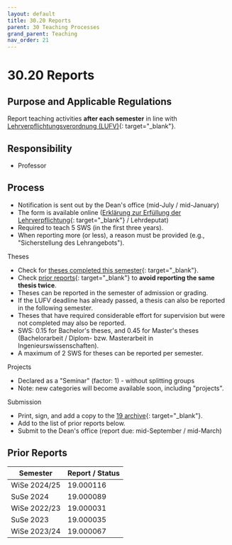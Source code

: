 ```yaml
---
layout: default
title: 30.20 Reports
parent: 30 Teaching Processes
grand_parent: Teaching
nav_order: 21
---
```


# 30.20 Reports

## Purpose and Applicable Regulations

Report teaching activities **after each semester** in line with [Lehrverpflichtungsverordnung (LUFV)](http://gesetze-bayern.de/Content/Document/BayLUFV){: target="_blank"}.

## Responsibility

- Professor

## Process

- Notification is sent out by the Dean's office (mid-July / mid-January)
- The form is available online ([Erklärung zur Erfüllung der Lehrverpflichtung](https://www.uni-bamberg.de/abt-personal/formulare-infos-und-merkblaetter/){: target="_blank"} / Lehrdeputat)
- Required to teach 5 SWS (in the first three years).
- When reporting more (or less), a reason must be provided (e.g., "Sicherstellung des Lehrangebots").

Theses

- Check for [theses completed this semester](https://github.com/digital-work-lab/theses-confidential){: target="_blank"}.
- Check [prior reports](https://nc-2272638881871040784.nextcloud-ionos.com/index.php/apps/files/files/62?dir=/10-lab/19_archive){: target="_blank"} to **avoid reporting the same thesis twice**.
- Theses can be reported in the semester of admission or grading.
- If the LUFV deadline has already passed, a thesis can also be reported in the following semester.
- Theses that have required considerable effort for supervision but were not completed may also be reported.
- SWS: 0.15 for Bachelor's theses, and 0.45 for Master's theses (Bachelorarbeit / Diplom- bzw. Masterarbeit in Ingenieurswissenschaften).
- A maximum of 2 SWS for theses can be reported per semester.

Projects

- Declared as a "Seminar" (factor: 1) - without splitting groups
- Note: new categories will become available soon, including "projects".

Submission

- Print, sign, and add a copy to the [19 archive](https://nc-2272638881871040784.nextcloud-ionos.com/index.php/apps/files/files/62?dir=/10-lab/19_archive){: target="_blank"}.
- Add to the list of prior reports below.
- Submit to the Dean's office (report due: mid-September / mid-March)

## Prior Reports

| Semester    | Report / Status  |
|-------------|------------------|
| WiSe 2024/25 | 19.000116        |
| SuSe 2024    | 19.000089        |
| WiSe 2022/23 | 19.000031        |
| SuSe 2023    | 19.000035        |
| WiSe 2023/24 | 19.000067        |
